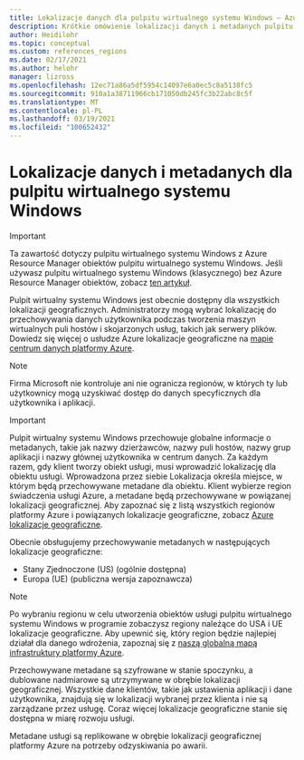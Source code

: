 ```yaml
---
title: Lokalizacje danych dla pulpitu wirtualnego systemu Windows — Azure
description: Krótkie omówienie lokalizacji danych i metadanych pulpitu wirtualnego systemu Windows.
author: Heidilohr
ms.topic: conceptual
ms.custom: references_regions
ms.date: 02/17/2021
ms.author: helohr
manager: lizross
ms.openlocfilehash: 12ec71a86a5df5954c14097e6a0ec5c8a5138fc5
ms.sourcegitcommit: 910a1a38711966cb171050db245fc3b22abc8c5f
ms.translationtype: MT
ms.contentlocale: pl-PL
ms.lasthandoff: 03/19/2021
ms.locfileid: "100652432"
---
```

# <a name="data-and-metadata-locations-for-windows-virtual-desktop"></a>Lokalizacje danych i metadanych dla pulpitu wirtualnego systemu Windows

>[!IMPORTANT]
>Ta zawartość dotyczy pulpitu wirtualnego systemu Windows z Azure Resource Manager obiektów pulpitu wirtualnego systemu Windows. Jeśli używasz pulpitu wirtualnego systemu Windows (klasycznego) bez Azure Resource Manager obiektów, zobacz [ten artykuł](./virtual-desktop-fall-2019/data-locations-2019.md).

Pulpit wirtualny systemu Windows jest obecnie dostępny dla wszystkich lokalizacji geograficznych. Administratorzy mogą wybrać lokalizację do przechowywania danych użytkownika podczas tworzenia maszyn wirtualnych puli hostów i skojarzonych usług, takich jak serwery plików. Dowiedz się więcej o usłudze Azure lokalizacje geograficzne na [mapie centrum danych platformy Azure](https://azuredatacentermap.azurewebsites.net/).

>[!NOTE]
>Firma Microsoft nie kontroluje ani nie ogranicza regionów, w których ty lub użytkownicy mogą uzyskiwać dostęp do danych specyficznych dla użytkownika i aplikacji.

>[!IMPORTANT]
>Pulpit wirtualny systemu Windows przechowuje globalne informacje o metadanych, takie jak nazwy dzierżawców, nazwy puli hostów, nazwy grup aplikacji i nazwy głównej użytkownika w centrum danych. Za każdym razem, gdy klient tworzy obiekt usługi, musi wprowadzić lokalizację dla obiektu usługi. Wprowadzona przez siebie Lokalizacja określa miejsce, w którym będą przechowywane metadane dla obiektu. Klient wybierze region świadczenia usługi Azure, a metadane będą przechowywane w powiązanej lokalizacji geograficznej. Aby zapoznać się z listą wszystkich regionów platformy Azure i powiązanych lokalizacje geograficzne, zobacz [Azure lokalizacje geograficzne](https://azure.microsoft.com/global-infrastructure/geographies/).

Obecnie obsługujemy przechowywanie metadanych w następujących lokalizacje geograficzne:

- Stany Zjednoczone (US) (ogólnie dostępna)
- Europa (UE) (publiczna wersja zapoznawcza) 

>[!NOTE]
> Po wybraniu regionu w celu utworzenia obiektów usługi pulpitu wirtualnego systemu Windows w programie zobaczysz regiony należące do USA i UE lokalizacje geograficzne. Aby upewnić się, który region będzie najlepiej działał dla danego wdrożenia, zapoznaj się z [naszą globalną mapą infrastruktury platformy Azure](https://azure.microsoft.com/global-infrastructure/geographies/#geographies).

Przechowywane metadane są szyfrowane w stanie spoczynku, a dublowane nadmiarowe są utrzymywane w obrębie lokalizacji geograficznej. Wszystkie dane klientów, takie jak ustawienia aplikacji i dane użytkownika, znajdują się w lokalizacji wybranej przez klienta i nie są zarządzane przez usługę. Coraz więcej lokalizacje geograficzne stanie się dostępna w miarę rozwoju usługi.

Metadane usługi są replikowane w obrębie lokalizacji geograficznej platformy Azure na potrzeby odzyskiwania po awarii.